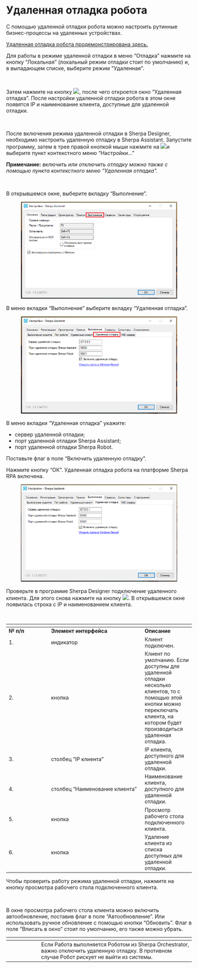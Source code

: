 # Удаленная отладка робота

С помощью удаленной отладки робота можно настроить рутинные бизнес-процессы на удаленных устройствах.&#x20;

[Удаленная отладка робота продемонстрирована здесь.](https://sherparpa.ru/ucontent/?0J)

Для работы в режиме удаленной отладки в меню “Отладка” нажмите на кнопку “Локальная” (локальный режим отладки стоит по умолчанию) и, в выпадающем списке, выберите режим "Удаленная".

<figure><img src="https://lh7-rt.googleusercontent.com/docsz/AD_4nXc7aOXXQkkgodw3P7DTSZDsU6hgAjANPCghqTtAIiSUTwsDnfOSatxz2M-jzzBEEFm6KtVsmrvwHsykfvtqpTncq1cL-6mwilruJlmYTN0_zrTiWlkOKTNPEMx51FEvz_SPtmoxG1i2050swWJ8oOKRxofu?key=4YFWMs2ZnH5HZ7cb6P6c-Q" alt=""><figcaption></figcaption></figure>

Затем нажмите на кнопку ![](https://lh7-rt.googleusercontent.com/docsz/AD_4nXeplSD_wTy9FR2rP7tk1rRWXSl4YK061XQOkUngdskKSRSKkUt-hXcxLXagDFzt5v6OH0mku4HW7opA5_7WfzRHx8M9410E9mUGfLJia9IGqwb4Ml2Z5Ws1Rf4wy0bJhcpU--9c47VEzfC25EUpNMDQECo?key=4YFWMs2ZnH5HZ7cb6P6c-Q), после чего откроется окно “Удаленная отладка”. После настройки удаленной отладки робота в этом окне появятся IP и наименование клиента, доступные для удаленной отладки.&#x20;

<figure><img src="https://lh7-rt.googleusercontent.com/docsz/AD_4nXeLu7SteVGjEppmjvCm9C-pWtiU2vzSIp7P_Hn2OFuOxIcAUNIMHbRjXSl_MbJVmSWG9g_WwceaHCcTeqU-R0quTeapfVgT8-YwgwfljRYSrumb3OWfAVsTTgwq0QC5OLeUWIrVO1N-b776QR5dFNk7f9WR?key=4YFWMs2ZnH5HZ7cb6P6c-Q" alt=""><figcaption></figcaption></figure>

&#x20;После включения режима удаленной отладки в Sherpa Designer, необходимо настроить удаленную отладку в Sherpa Assistant. Запустите программу,  затем в трее правой кнопкой мыши нажмите на ![](https://lh7-rt.googleusercontent.com/docsz/AD_4nXcsykjjeyzl_IJPAOe4lUpeub0SN6WycVoV-PaXzFFXAdFY5fP0CvB-mnGFlHOsCjvkmMnlEAQw0bB0ATIKGw_fO3Zp0ui4rYCtEdynVwYw2VzGWKLTnRZvHTLkIiUrUxNKE_GekxHEc5YdIZEL1Ld3Swvc?key=4YFWMs2ZnH5HZ7cb6P6c-Q)и выберите пункт контекстного меню “Настройки…”&#x20;

**Примечание:** _включить или отключить отладку можно также с помощью пункта контекстного меню “Удаленная отладка”._

<figure><img src="https://lh7-rt.googleusercontent.com/docsz/AD_4nXd1PS9StUEdhY4-Ftk1qppNlsxlJrur3Wx0LtsJsVb4hWwGl_SzP2xj200VqlONESRiiw8Cwy_pFqmTABF4iu1UL97b3_2mzydOiEZTCCYjtKOQm06DOItp7Qjlfs-YSpuIZeeaxGhMuWMJOCSCH7YAgE5K?key=4YFWMs2ZnH5HZ7cb6P6c-Q" alt=""><figcaption></figcaption></figure>

В открывшемся окне, выберите вкладку “Выполнение”.

<figure><img src="../../../../../.gitbook/assets/ВыплнАсс.png" alt=""><figcaption></figcaption></figure>

В меню вкладки “Выполнение” выберите вкладку “Удаленная отладка”.

<figure><img src="../../../../../.gitbook/assets/ВыплнУдаленОтладк (1).png" alt=""><figcaption></figcaption></figure>

В меню вкладки “Удаленная отладка” укажите:

* сервер удаленной отладки;
* порт удаленной отладки Sherpa Assistant;
* порт удаленной отладки Sherpa Robot.

Поставьте флаг в поле “Включить удаленную отладку”.

Нажмите кнопку “ОК”. Удаленная отладка робота на платформе Sherpa RPA включена.&#x20;

<figure><img src="../../../../../.gitbook/assets/image (83).png" alt=""><figcaption></figcaption></figure>

Проверьте в программе Sherpa Designer подключение удаленного клиента. Для этого снова нажмите на кнопку ![](https://lh7-rt.googleusercontent.com/docsz/AD_4nXeplSD_wTy9FR2rP7tk1rRWXSl4YK061XQOkUngdskKSRSKkUt-hXcxLXagDFzt5v6OH0mku4HW7opA5_7WfzRHx8M9410E9mUGfLJia9IGqwb4Ml2Z5Ws1Rf4wy0bJhcpU--9c47VEzfC25EUpNMDQECo?key=4YFWMs2ZnH5HZ7cb6P6c-Q). В открывшемся окне появилась строка с IP и наименованием клиента.

<figure><img src="https://lh7-rt.googleusercontent.com/docsz/AD_4nXfBD7lHCmVpC0UPLFZOMh81Dr2F78kubgcNxcJXwJosBR7jWUqTIuoxt6PbvoiEvmIUdBAd7Ef7QsQG-RSt_jEAGPD7LZ64SodktYBUNJrMqTPEaxoCIprbr0SnWeW32T-MTxbooQxrXE2Sffz3Cgi30H_J?key=4YFWMs2ZnH5HZ7cb6P6c-Q" alt=""><figcaption></figcaption></figure>

<table data-header-hidden><thead><tr><th width="101"></th><th width="240"></th><th></th></tr></thead><tbody><tr><td><strong>№ п/п</strong></td><td><strong>Элемент интерфейса</strong></td><td><strong>Описание</strong></td></tr><tr><td>1.</td><td>индикатор <img src="https://lh7-rt.googleusercontent.com/docsz/AD_4nXfH6T9rkJ72qwA9MDKg0eVMuKnb-iVnmQmaGG5y-N9cMf8ABoRlyMZoSM-5qhkRz8fah7aKY2D6N3KlmtZF-aC_2PszwFESRt2npEbonfbey5TuwFM6RgdRfCvHWtjLMjYp_twElQ04yqm16i7BqpFwnWQR?key=4YFWMs2ZnH5HZ7cb6P6c-Q" alt=""></td><td>Клиент подключен.</td></tr><tr><td>2.</td><td>кнопка <img src="https://lh7-rt.googleusercontent.com/docsz/AD_4nXfIeYK7QmIuJy-hI_bb88FlJ0GpjESU84wjVoHdzOq8W-7Vl6Byu-7jkdvDi-R1rr-sJXl8QW8OQtjD_hJlhpx4cxDklgWVfqJDR4oM8okHaTkVFcL_WayScK0voADYU6GloPNhD9KiqkZLKtbKHN3c0Wn8?key=4YFWMs2ZnH5HZ7cb6P6c-Q" alt=""></td><td>Клиент по умолчанию. Если доступны для удаленной отладки несколько клиентов, то с помощью этой кнопки можно переключать клиента, на котором будет производиться удаленная отладка.</td></tr><tr><td>3.</td><td>столбец “IP клиента”</td><td>IP клиента, доступного для удаленной отладки.</td></tr><tr><td>4.</td><td>столбец “Наименование клиента”</td><td>Наименование клиента, доступного для удаленной отладки.</td></tr><tr><td>5.</td><td>кнопка<img src="https://lh7-rt.googleusercontent.com/docsz/AD_4nXcsaYnbJ1tXV-8_vVFKRJJP2yDtTOxCM5onE2QdXKctGmIkDaEartGwf6BCNhKc8PAHEv22KPhMYhAH3O95u_styNreWsZeN0v2CQXS3tD40M7XU10E4IEEOym_KmB0UwX0x8hH3UZ_dfFe4HLVfjAFPCs?key=4YFWMs2ZnH5HZ7cb6P6c-Q" alt=""></td><td>Просмотр рабочего стола подключенного клиента.</td></tr><tr><td>6.</td><td>кнопка <img src="https://lh7-rt.googleusercontent.com/docsz/AD_4nXe65KDjYW6i2fyfNZeNyfpncdArROQ4_nDiFvMRv6ZA0OR6vK2v30WkFXDsZ5TscBCswTlLbPVe17E1QsvZSeyD0jPQR-5TcQaZciaVQ9hZKmz4A2i0fvHp0xlYhq4OytuQZY8ul4RmA6Cofmn3cV7E2Ncy?key=4YFWMs2ZnH5HZ7cb6P6c-Q" alt=""></td><td>Удаление клиента из списка доступных для удаленной отладки.</td></tr></tbody></table>

Чтобы проверить работу режима удаленной отладки, нажмите на кнопку просмотра рабочего стола подключенного клиента.

<figure><img src="https://lh7-rt.googleusercontent.com/docsz/AD_4nXcG-RB-A23hsMwNsplMr7bmnvA_xtHZMZENmUafxz7ZSTpGaKCbK6N44GV60sfkA29ebrxIvlqVDP5xM5ffqCo-EgvKbD0dE4OTmE8urDVfnvFnJzSBBBhn9FB0AqbS6KkGxSwRBML8tw7Z2n-8C1P5pwyF?key=4YFWMs2ZnH5HZ7cb6P6c-Q" alt=""><figcaption></figcaption></figure>

В окне просмотра рабочего стола клиента можно включить автообновление, поставив флаг в поле “Автообновление”. Или использовать ручное обновление с помощью кнопки “Обновить”. Флаг в поле “Вписать в окно” стоит по умолчанию, его также можно убрать.&#x20;

<table data-header-hidden><thead><tr><th width="74"></th><th></th></tr></thead><tbody><tr><td><img src="https://lh7-rt.googleusercontent.com/docsz/AD_4nXfPkmrtL_xzNxzeos1Rj92kStlqg33gZVluXm2e5tIyyc3sovEGBKpOzieCKvjYCvZz-4HUWwlwTgdcIybqzsQbBHduhfLOCFiUmppQ4hUsBEB3ANUcdxRYyj38ThJzSF4dk9king?key=jXxpQJRYkQW6F4d0HoRgIxP1" alt=""></td><td>Если Работа выполняется Роботом из Sherpa Orchestrator, важно отключить удаленную отладку. В противном случае Робот рискует не выйти из системы.</td></tr></tbody></table>
